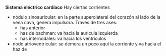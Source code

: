 **Sistema eléctrico cardíaco** 
Hay ciertas corrientes
- nódulo sinoauricular: en la parte superolateral del corazón al lado de la vena cava, genera impulsora. Través de tres ases:
	- has anterior
	- has de bachman: va hacia la auricula izquierda
	- has internodales: va hacia los ventrículos 
- nodo atrioventricular: se demora un poco aquí la corriente y va hacia el haz de 

